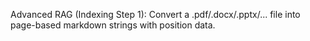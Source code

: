 Advanced RAG (Indexing Step 1): Convert a .pdf/.docx/.pptx/... file into page-based markdown strings with position data.
